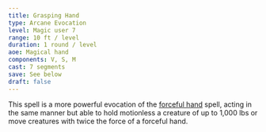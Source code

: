 ```yaml
---
title: Grasping Hand
type: Arcane Evocation
level: Magic user 7
range: 10 ft / level 
duration: 1 round / level
aoe: Magical hand
components: V, S, M
cast: 7 segments
save: See below
draft: false
---
```


This spell is a more powerful evocation of the [forceful hand](/srd/spells/magic-user/forceful-hand) spell, acting in the same manner but able to hold motionless a creature of up to 1,000 lbs or move creatures with twice the force of a forceful hand.